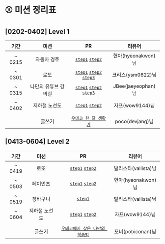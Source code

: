 # :baseball: 미션 정리표

## [0202-0402] Level 1

|  기간  |         미션         |                                                                                                                      PR                                                                                                                      |       리뷰어       |
| :----: | :------------------: | :------------------------------------------------------------------------------------------------------------------------------------------------------------------------------------------------------------------------------------------: | :----------------: |
| ~ 0215 |     자동차 경주      |                                                [`step1`](https://github.com/woowacourse/javascript-racingcar/pull/17) [`step2`](https://github.com/woowacourse/javascript-racingcar/pull/41)                                                 | 현아(hyeonakwon)님 |
| ~ 0301 |         로또         |                   [`step1`](https://github.com/woowacourse/javascript-lotto/pull/12) [`step2`](https://github.com/woowacourse/javascript-lotto/pull/34) [`step3`](https://github.com/woowacourse/javascript-lotto/pull/76)                   | 크리스(ysm0622)님  |
| ~ 0315 | 나만의 유튜브 강의실 | [`step1`](https://github.com/woowacourse/javascript-youtube-classroom/pull/18) [`step2`](https://github.com/woowacourse/javascript-youtube-classroom/pull/31) [`step3`](https://github.com/woowacourse/javascript-youtube-classroom/pull/70) | JBee(jaeyeophan)님 |
| ~ 0402 |    지하철 노선도     |                                                    [`step1`](https://github.com/woowacourse/javascript-subway/pull/6) [`step2`](https://github.com/woowacourse/javascript-subway/pull/67)                                                    |  자프(wow9144)님   |
|        |                      |                                                                                                                                                                                                                                              |
|        |        글쓰기        |                                                                               [`우테코 한 달 생활기`](https://github.com/woowacourse/woowa-writing-3/pull/57)                                                                                |  poco(devjang)님   |

## [0413-0604] Level 2

|  기간  |     미션      |                                                                PR                                                                |        리뷰어        |
| :----: | :-----------: | :------------------------------------------------------------------------------------------------------------------------------: | :------------------: |
| ~ 0419 |     로또      |    [`step1`](https://github.com/woowacourse/react-lotto/pull/4) [`step2`](https://github.com/woowacourse/react-lotto/pull/59)    | 발리스타(vallista)님 |
| ~ 0503 |   페이먼츠    | [`step1`](https://github.com/woowacourse/react-payments/pull/4) [`step2`](https://github.com/woowacourse/react-payments/pull/51) |  현아(hyeonakwon)님  |
| ~ 0519 |   장바구니    |                               [`step1`](https://github.com/woowacourse/react-shopping-cart/pull/8)                               | 발리스타(vallista)님 |
| ~ 0604 | 지하철 노선도 |                                [`step1`](https://github.com/woowacourse/react-subway-map/pull/22) [`step2`](https://github.com/woowacourse/react-subway-map/pull/57)                              |   자프(wow9144)님    |
|        |               |                                                                                                                                  |
|        |    글쓰기     |                    [`우테코에서 찾은 나만의 학습법`](https://github.com/woowacourse/woowa-writing-3/pull/150)                    |  포비(pobiconan)님   |
